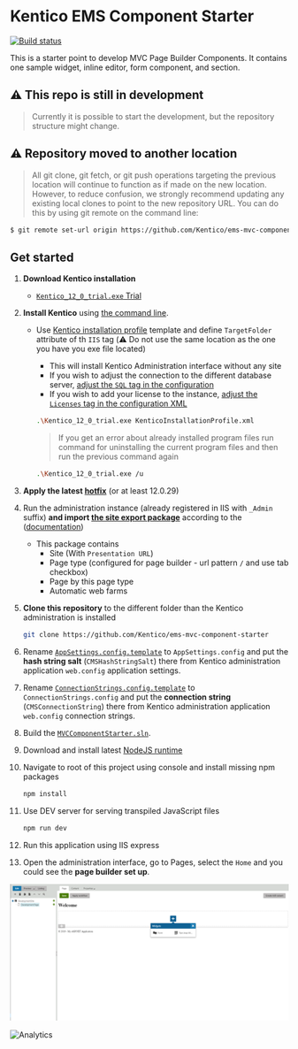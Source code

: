 # Kentico EMS Component Starter
[![Build status](https://ci.appveyor.com/api/projects/status/st73cvjh2vr7r0ck?svg=true)](https://ci.appveyor.com/project/kentico/ems-mvc-component-starter/branch/master)

This is a starter point to develop MVC Page Builder Components. It contains one sample widget, inline editor, form component, and section.

## :warning: This repo is still in development

> Currently it is possible to start the development, but the repository structure might change.

## :warning: Repository moved to another location
> All git clone, git fetch, or git push operations targeting the previous location will continue to function as if made on the new location. However, to reduce confusion, we strongly recommend updating any existing local clones to point to the new repository URL. You can do this by using git remote on the command line:

```sh
$ git remote set-url origin https://github.com/Kentico/ems-mvc-component-starter.git
```
## Get started

1. **Download Kentico installation**
    * [`Kentico_12_0_trial.exe` Trial](https://www.kentico.com/download-demo/trial-version)
1. **Install Kentico** using [the command line](https://docs.kentico.com/k12sp/installation/installing-kentico-from-the-command-line/command-line-installation-xml-configuration#Commandlineinstallation-XMLconfiguration-SQL).
    * Use [Kentico installation profile](/KenticoInstallationProfile.xml) template and define `TargetFolder` attribute of th `IIS` tag (:warning: Do not use the same location as the one you have you exe file located)
        * This will install Kentico Administration interface without any site
        * If you wish to adjust the connection to the different database server, [adjust the `SQL` tag in the configuration](https://docs.kentico.com/k12sp/installation/installing-kentico-from-the-command-line/command-line-installation-xml-configuration#Commandlineinstallation-XMLconfiguration-SQL)
        * If you wish to add your license to the instance, [adjust the `Licenses` tag in the configuration XML](https://docs.kentico.com/k12sp/installation/installing-kentico-from-the-command-line/command-line-installation-xml-configuration#Commandlineinstallation-XMLconfiguration-Licenses)

      ```sh
      .\Kentico_12_0_trial.exe KenticoInstallationProfile.xml
      ```

      > If you get an error about already installed program files run command for uninstalling the current program files and then run the previous command again

      ```sh
      .\Kentico_12_0_trial.exe /u
      ```

1. **Apply the latest [hotfix](https://devnet.kentico.com/download/hotfixes)** (or at least 12.0.29)

1. Run the administration instance (already registered in IIS with `_Admin` suffix) **and import [the site export package](/SandboxSite.zip)** according to the ([documentation](https://docs.kentico.com/K12SP/Importing+a+site+or+objects))
    * This package contains
        * Site (With `Presentation URL`)
        * Page type (configured for page builder - url pattern `/` and use tab  checkbox)
        * Page by this page type
        * Automatic web farms

1. **Clone this repository** to the different folder than the Kentico administration is installed

    ```sh
    git clone https://github.com/Kentico/ems-mvc-component-starter
    ```

1. Rename [`AppSettings.config.template`](/SandboxSite/AppSettings.config.template) to `AppSettings.config` and put the **hash string salt** (`CMSHashStringSalt`) there from Kentico administration application `web.config` application settings.

1. Rename [`ConnectionStrings.config.template`](/SandboxSite/ConnectionStrings.config.template) to `ConnectionStrings.config` and put the **connection string** (`CMSConnectionString`) there from Kentico administration application `web.config` connection strings.

1. Build the [`MVCComponentStarter.sln`](/MVCComponentStarter.sln).

1. Download and install latest [NodeJS runtime](https://nodejs.org/en/)

1. Navigate to root of this project using console and install missing npm packages
    ```sh
    npm install
    ```
1. Use DEV server for serving transpiled JavaScript files
    ```sh
    npm run dev
    ```

1. Run this application using IIS express

1. Open the administration interface, go to Pages, select the `Home` and you could see the **page builder set up**.

![Starter showcase](/Starter.png)

![Analytics](https://kentico-ga-beacon.azurewebsites.net/api/UA-69014260-4/Kentico/ems-mvc-component-boilerplate?pixel)
